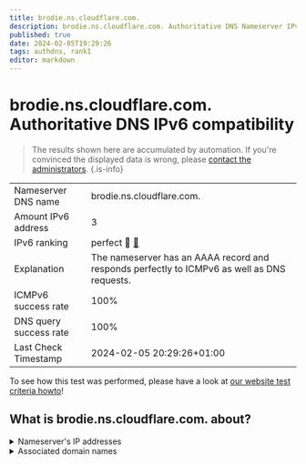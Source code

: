 ```yaml
---
title: brodie.ns.cloudflare.com.
description: brodie.ns.cloudflare.com. Authoritative DNS Nameserver IPv6 compatibility
published: true
date: 2024-02-05T19:29:26
tags: authdns, rank1
editor: markdown
---
```


# brodie.ns.cloudflare.com. Authoritative DNS IPv6 compatibility

> The results shown here are accumulated by automation. If you're convinced the displayed data is wrong, please [contact the administrators](/howto/chat). 
{.is-info}




|   |   |
| - | - |
| Nameserver DNS name | brodie.ns.cloudflare.com.
| Amount IPv6 address | 3
| IPv6 ranking | perfect :1st_place_medal: [🔗](/howto/ranking) |
| Explanation | The nameserver has an AAAA record and responds perfectly to ICMPv6 as well as DNS requests. |
| ICMPv6 success rate | 100%|
| DNS query success rate | 100% |
| Last Check Timestamp | 2024-02-05 20:29:26+01:00 |

To see how this test was performed, please have a look at [our website test criteria howto](/howto/testcriteria/authdns)!


## What is brodie.ns.cloudflare.com. about?




<details>
<summary>Nameserver's IP addresses</summary>

2803:f800:50::6ca2:c3ed

2a06:98c1:50::ac40:23ed

2606:4700:58::a29f:2ced

</details>



<details>
<summary>Associated domain names</summary>

www.bverwg.de

</details>
